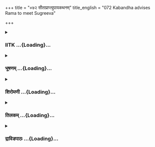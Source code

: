 +++
title = "०७२ सीताप्राप्त्युपायकथनम्"
title_english = "072 Kabandha advises Rama to meet Sugreeva"

+++
<div caption="श्रीराम-हरिसीताराममूर्ति-घनपाठिभ्यां वचनम्" class="audioEmbed" src="https://archive.org/download/Ramayana-recitation-Sriram-harisItArAmamUrti-Ghanapaati-v2/Kanda_3/Kanda_3_ARK-072-Sitaa_Prapthyupaya_Kathanam.mp3"></div>

<div class="js_include collapsed" newlevelforh1="3" title="IITK" unfilled url="/purANam/rAmAyaNam/audIchya-pAThaH/iitk/3_araNyakANDam/05-sItAnveShaNam/072_sItAprAptyupAyakathanam.md">
<details><summary><h3>IITK ...{Loading}...</h3></summary>

Cremation of Kabandha-- his reappearance in the sky-- tells Rama to make
friendship with Sugriva.



#### श्लोकः
##### मूलम्
एवमुक्तौतु तौ वीरौ कबन्धेन नरेश्वरौ।  
गिरिप्रदरमासाद्य पावकं विससर्जतुः॥3.72.1॥

##### शब्दार्थः
कबन्धेन by Kabandha, एवम् in that manner, उक्तौ having been advised, नरेश्वरौ two kings, तौ वीरौ the two heroes, गिरिप्रदरम्  mountain cave, आसाद्य reached, पावकम् fire, विससर्जतुः lighted.

##### आङ्ग्लानुवादः
Thus said by Kabandha, the two lords of men, the heroes reached a cave in the mountain and lighted the fire.



#### श्लोकः
##### मूलम्
लक्ष्मणस्तु महोल्काभिर्ज्वलिताभिस्समन्ततः।  
चितामादीपयामास सा प्रजज्वाल सर्वतः॥3.72.2॥

##### शब्दार्थः
लक्ष्मणस्तु Lakshmana himself, ज्वलिताभिः with burning, महोल्काभिः with big meteorlike logs, समन्ततः all round, चिताम् pyre, आदीपयामास set fire, सर्वतः on all sides, प्रजज्वाल lighted.

##### आङ्ग्लानुवादः
Lakshmana lit the pyre with big meteorlike logs on all sides and it burned.



#### श्लोकः
##### मूलम्
तच्छरीरं कबन्धस्य घृतपिण्डोपमं महत्।  
मेदसा पच्यमानस्य मन्दं दहति पावकः॥3.72.3॥

##### शब्दार्थः
मेदसा with flesh, पच्यमानस्य as the corpse was burning, कबन्धस्य Kabandha's, महत् great, घृतपिण्डोपमम् like a huge ball of ghee, तत् that, शरीरम्  body, पावकः the fire, मन्दम् slowly, दहति burnt.

##### आङ्ग्लानुवादः
As the flesh of Kabandha's body decomposed, if burnt slowly in the fire although it  
was like a huge mass of fat.



#### श्लोकः
##### मूलम्
स विधूय चितामाशु विधूमोऽग्निरिवोत्थितः।  
अरजे वाससी बिभ्रन्मालां दिव्यां महाबलः॥3.72.4॥

##### शब्दार्थः
महाबलः very strong , सः he, अरजे clean, वाससी pair of clothes, दिव्याम् divine, मालाम् garland, बिभ्रत् wearing, चिताम् from the pyre, विधूय  shaking, आशु immediately, विधूमः smokeless, अग्निरिव like fire, उत्थितः he rose up.

##### आङ्ग्लानुवादः
Mighty Kabandha shook himself off the funeral pyre and rose like smokeless fire, wearing a pair of clean clothes and a divine garland.



#### श्लोकः
##### मूलम्
ततश्चिताया वेगेन भास्वरो विमलाम्बरः।  
उत्पपाताशु संहृष्टस्सर्वप्रत्यङ्गभूषणः॥3.72.5॥

##### शब्दार्थः
ततः thereafter, भास्वरः shining brightly, विमलाम्बरः wearing clean clothes, संहृष्टः happily, सर्वप्रत्यङ्गभूषणः limbs adorned with ornaments, आशु instantaneously, वेगेन speedily, चितायाः from the pyre, उत्पपात came out.

##### आङ्ग्लानुवादः
Thereafter shining brightly in pure clothes and wearing ornaments all over the body, Kabandha hurtled out happily and instantaneously from the pyre.



#### श्लोकः
##### मूलम्
विमाने भास्वरे तिष्ठन्हंसयुक्ते यशस्करे।  
प्रभया च महातेजा दिशो दश विराजयन्॥3.72.6॥  
सोऽन्तरिक्षगतो रामं कबन्धो वाक्यमब्रवीत्।  
शृणु राघव तत्त्वेन यथा सीतामवाप्स्यसि॥3.72.7॥

##### शब्दार्थः
सः कबन्धः he, Kabandha, अन्तरिक्षगतः reached the sky, हंसयुक्ते harnessed by swans, यशस्करे famous, भास्वरे shining, विमाने in an aerial chariot, तिष्ठन् seated, महातेजाः a brilliant one, प्रभया with glow, दश दिशः all the ten directions, विराजयन् illumining, रामम् Rama,  
वाक्यम् words, अब्रवीत् said, राघव Raghava, सीताम् Sita, यथा as, अवाप्स्यसि you will be getting her, तत्त्वेन truly, शृणु listen.

##### आङ्ग्लानुवादः
The effulgent Kabandha rose into the sky on a famous aerial chariot harnessed to swans. Seated on it, he illuminated all ten directions and spoke from the sky,'O Raghava I will truly tell you how you will get Sita, listen to me'.



#### श्लोकः
##### मूलम्
राम षड्युक्तयो लोके याभिस्सर्वं विमृश्यते।  
परिमृष्टो दशान्तेन दशाभागेन सेव्यते॥3.72.8॥

##### शब्दार्थः
राम Rama, याभिः by those, सर्वम् all, विमृश्यते is tested, षट् युक्तयः six expedients, लोके in the world, दशान्तेन when one crosses that period, परिमृष्टः a man's test, दशाभागेन met with bad luck, सेव्यते he will be served.

##### आङ्ग्लानुवादः
O Rama there are six expedients (peace,war,marching,neutrality, alliance, making peace with one and waging war with another, for attaining your goal in the world. Only the unlucky can help the unfortunate.



#### श्लोकः
##### मूलम्
दशाभागगतो हीनस्त्वं हि राम सलक्ष्मणः।  
यत्कृते व्यसनं प्राप्तं त्वया दारप्रधर्षणम्॥।3.72.9॥

##### शब्दार्थः
राम Rama, सलक्ष्मणः along with Lakshmana, त्वम् you, दशाभागगतः going through a part of such bad period, हीनः low ebb, यत्कृते by that , त्वया by you, दारप्रधर्षणम् abduction of wife, व्यसनम् sorrow, प्राप्तम् obtained.

##### आङ्ग्लानुवादः
Along with Lakshmna you are passing through a bad period on account of which your wife has been kidnapped and you, lying low, are experiencing great grief, O Rama



#### श्लोकः
##### मूलम्
तदवश्यं त्वया कार्यस्ससुहृत्सुहृदां वर।  
अकृत्वा हि न ते सिद्धिमहं पश्यामि चिन्तयन्॥3.72.10॥

##### शब्दार्थः
सुहृदाम् of friends, वर best one, तत् so, सः that, त्वया by you, अवश्यम् certainly, सुहृत् friend,  
कार्यः should be done, अकृत्वा without doing so, ते to you, सिद्धिम् achievement, अहम् I, चिन्तयन् while I think over, न पश्यामि I do not see.

##### आङ्ग्लानुवादः
O Rama, the best of friends  you should certainly make friendship with him. As I think over the matter, I do not see any success if you do not adopt this method.



#### श्लोकः
##### मूलम्
श्रूयतां राम वक्ष्यामि सुग्रीवो नाम वानरः।  
भ्रात्रा निरस्तः क्रुद्धेन वालिना शक्रसूनुना॥3.72.11॥

##### शब्दार्थः
राम Rama, वक्ष्यामि l tell you, श्रूयताम् listen , शक्रसूनुना by Indra's son, भ्रात्रा by his brother, क्रुद्धेन in a fit of anger, वालिना by Vali, निरस्तः banished from the kingdom, सुग्रीवो नाम named Sugriva, वानरः monkey.

##### आङ्ग्लानुवादः
O Rama, listen. I shall tell you. A monkey named Sugriva has been banished from the kingdom in a fit of anger by his brother Vali, the son of Indra.



#### श्लोकः
##### मूलम्
ऋश्यमूके गिरिवरे पम्पापर्यन्तशोभिते।  
निवसत्यात्मवान्वीरश्चतुर्भिस्सह वानरैः॥3.72.12॥

##### शब्दार्थः
आत्मवान् he is a man of great selfrespect, वीरः a hero, पम्पापर्यन्तशोभिते extending up to lake Pampa, ऋश्यमूके on Rishyamuka, गिरिवरे the best of the mountain, चतुर्भिः with four, वानरैः सह along with monkeys, निवसति residing.

##### आङ्ग्लानुवादः
A hero of great selfrespect, he lives with four monkeys on a beautiful mountain Rishyamuka extending up to lake Pampa.



#### श्लोकः
##### मूलम्
वानरेन्द्रो महावीर्यस्तेजोवानमितप्रभः।  
सत्यसन्धो विनीतश्च धृतिमान्मतिमान्महान्॥3.72.13॥

##### शब्दार्थः
वानरेन्द्रः king of monkeys, महावीर्यः endowed with great strength, तेजोवान् full of valour, अमितप्रभः of limitless lustre, सत्यसन्धः truthful, विनीतः humble, धृतिमान् patient, मतिमान् intelligent, महान् great.

##### आङ्ग्लानुवादः
This king of monkeys is energetic with great strength and limitless lustre. He is humble and truthful, valiant, patient and intelligent. He is great.



#### श्लोकः
##### मूलम्
दक्षः प्रगल्भो द्युतिमान्महाबलपराक्रमः।  
भ्रात्रा विवासितो राम राज्यहेतोर्महाबलः॥3.72.14॥

##### शब्दार्थः
राम Rama, दक्षः efficient, प्रगल्भः eloquent, द्युतिमान् brilliant, महाबलपराक्रमः mighty and brave, महाबलः very strong, राज्यहेतोः for the sake of kingdom, भ्रात्रा by brother, विवासितः is banished.

##### आङ्ग्लानुवादः
He is efficient, eloquent, brilliant. He is mighty and strong. (But) he is banished by his brother from the kingdom, O Rama



#### श्लोकः
##### मूलम्
स ते सहायो मित्रं च सीतायाः परिमार्गणे।  
भविष्यति हिते राम मा च शोके मनः कृथाः॥3.72.15॥

##### शब्दार्थः
राम O Rama, सः he, ते your, मित्रम् friend, सीतायाः Sita's, परिमार्गणे in searching, सहायः  helpful, हिते in the welfare, भविष्यति he will be, शोके in sorrow, मनः your mind, मा कृथाः not indulge.

##### आङ्ग्लानुवादः
O Rama he will help you as a benevolent friend in searching out Sita. Do not indulge in sorrow.



#### श्लोकः
##### मूलम्
भवितव्यं हि यच्चापि न तच्छक्यमिहान्यथा।  
कर्तुमिक्ष्वाकुशार्दूल कालो हि दुरतिक्रमः॥3.72.16॥

##### शब्दार्थः
इक्ष्वाकुशार्दूल best of the Ikshvaku dynasty, यच्चापि whatever, भवितव्यम् has to happen, तत् that, अन्यथा otherwise, कर्तुम् to do, न शक्यम् is not possible, कालः time, दुरतिक्रमः हि cannot be transgressed.

##### आङ्ग्लानुवादः
O best of the Ikshvaku race whatever is due to happen cannot be otherwise.  It is not  
possible to transgress time (fate).



#### श्लोकः
##### मूलम्
गच्छ श्रीघ्रमितो राम सुग्रीवं तं महाबलम्।  
वयस्यं तं कुरु क्षिप्रमितो गत्वाऽद्य राघव॥3.72.17॥  
अद्रोहाय समागम्य दीप्यमाने विभावसौ।

##### शब्दार्थः
राम Rama, इतः thus, श्रीघ्रम् swiftly, महाबलम् mighty, तं सुग्रीवम् to that Sugriva, गच्छ reach, राघव Rama, अद्य today, इतः from here, क्षिप्रम् quickly, गत्वा having gone, अद्रोहाय make alliance without any malice, विभावसौ  the fire, दीप्यमाने  is burning, तम् with him, वयस्यम् friend, कुरु you do.

##### आङ्ग्लानुवादः
O Rama, immediately proceed today from here to mighty Sugriva. Having reached him, make him your friend without malice in the presence of burning fire.



#### श्लोकः
##### मूलम्
स च ते नावमन्तव्यस्सुग्रीवो वानराधिपः॥3.72.18॥  
कृतज्ञः कामरूपी च सहायार्थी च वीर्यवान्।

##### शब्दार्थः
वानराधिपः (अपि सन्) king of the monkeys, सः सुग्रीवः that Sugriva, ते by you, नावमन्तव्यः not to be insulted, कृतज्ञः a grateful one, कामरूपी च he can take any form at will, सहायार्थी च he seeks your help, वीर्यवान् strong.

##### आङ्ग्लानुवादः
Thinking that Sugriva is only a vanara king, he should not be disrespected. He has a sense of gratitude. He can take any form at will. He is in need of your help although he is very strong.



#### श्लोकः
##### मूलम्
शक्तौह्यद्य युवां कर्तुं कार्यं तस्य चिकीर्षितम्॥3.72.19॥  
कृतार्थो वाऽकृतार्थो वा कृत्यं तव करिष्यति।

##### शब्दार्थः
युवाम् you both, अद्य now, तस्य his, चिकीर्षितम् desired, कार्यम् his work, कर्तुम् to do, शक्तौ हि you both have the ability, कृतार्थो वा whether his work is done, अकृतार्थो वा or not done, तव your, कृत्यम् work, करिष्यति he will do.

##### आङ्ग्लानुवादः
You are both young and able to do the work he wants. Whether his work is done or not, he will fulfil your task.



#### श्लोकः
##### मूलम्
स ऋक्षरजसः पुत्रः पम्पामटति शङ्कितः॥.3.72.20॥  
भास्करस्यौरसः पुत्रो वालिना कृतकिल्बिषः।

##### शब्दार्थः
ऋक्षरजसः Riksharaja's, पुत्रः son, भास्करस्य Sungod's, औरसःपुत्रः lawful son, सः he, वालिना Valin, कृतकिल्बिषः developing enmity, शङ्कितः apprehending danger, पम्पाम् on the banks of Pampa, अटति roaming.

##### आङ्ग्लानुवादः
Born of Riksharaja, he is the offspring of the Sungod. He has developed enmity with Vali, and is roaming about the banks of Pampa, suspecting danger from Vali.



#### श्लोकः
##### मूलम्
सन्निधायायुधं क्षिप्रमृष्यमूकालयं कपिम्॥3.72.21॥  
कुरु राघव सत्येन वयस्यं वनचारिणम्।

##### शब्दार्थः
राघव Rama, आयुधम् weapon, सन्निधाय after keeping ready, वनचारिणम् a wanderer in the forest, ऋष्यमूकालयम् dwelling on Rishyamuka, कपिम् monkey, सत्येन truthfully, क्षिप्रम् at once, वयस्यम् friend, कुरु make.

##### आङ्ग्लानुवादः
O Rama, with your weapons kept ready, go to Sugriva, king of the monkeys, a resident of Rishyamuka. He is wandering in the forest. Establish friendship with him.



#### श्लोकः
##### मूलम्
स हि स्थानानि सर्वाणि कार्त्स्न्येन कपिकुञ्जरः॥3.72.22॥  
नरमांसाशिनां लोके नैपुण्यादधिगच्छति।

##### शब्दार्थः
कपिकुञ्जरः foremost of monkeys, सः he, लोके in the world, नरमांसाशिनाम् of cannibals, सर्वाणि all, स्थानानि dwellings, कार्त्स्न्येन entirely, नैपुण्यात् with tact, अधिगच्छति हि will find and reach.

##### आङ्ग्लानुवादः
He is the foremost of the monkeys. He knows well by his wisdom all the  
dwellingplaces of the carnivorous demons in the world.



#### श्लोकः
##### मूलम्
न तस्याविदितं लोकेकिञ्चिदस्ति हि राघव॥3.72.23॥  
यावत्सूर्यः प्रतपति सहस्रांशुररिन्दम।

##### शब्दार्थः
अरिन्दम O subduer of enemies, राघव Rama, सहस्रांशुः the god of a thousand rays, सूर्यः Sun, यावत् so far, प्रतपति radiates, लोके in the world, तस्य his, अविदितम् unknown, किञ्चित् hardly anything, नास्ति हि is not.

##### आङ्ग्लानुवादः
There is nothing unknown to Sugriva in this world as far as the Sun shines, O subduer of enemies



#### श्लोकः
##### मूलम्
स नदीर्विपुलान्शैलान् गिरिदुर्गाणि कन्दरान्॥3.72.24॥  
अन्वीक्ष्य वानरैस्सार्धं पत्नीं तेऽधिगमिष्यति।

##### शब्दार्थः
सः he, वानरैः सार्धम् along with monkeys, नदीः rivers, विपुलान् big, शैलान् mountains, गिरिदुर्गाणि mountain caves, कन्दरान् caverns, अन्वीक्ष्य searching, ते your, पत्नीम् consort, अधिगमिष्यति will find out.

##### आङ्ग्लानुवादः
Along with his monkeys, he will search all rivers, mountains and caves and will find out your consort.



#### श्लोकः
##### मूलम्
वानरांश्च महाकायान्प्रेषयिष्यति राघव॥3.72.25॥  
दिशो विचेतुं तां सीतां त्वद्वियोगेन शोचतीम्।  
स ज्ञास्यति वरारोहां निर्मलां रावणालये॥3.72.26॥

##### शब्दार्थः
राघव Rama, त्वद्वियोगेन by separation from you, शोचतीम् brooding, तां सीताम् that Sita, विचेतुम् to search, महाकायान् gigantic, वानरांश्च monkeys, दिशः in all directions, प्रेषयिष्यति he will send, सः he, रावणालये in Ravana's home, निर्मलाम् chaste, वरारोहाम् beautiful, ज्ञास्यति will find out.

##### आङ्ग्लानुवादः
Sugriva will find out the lady of purity and chastity brooding over you in separation in the abode of Ravana. He can send gigantic monkeys in different directions in order to search for her.



#### श्लोकः
##### मूलम्
स मेरुशृङ्गाग्रगतामनिन्दितां प्रविश्य पातालतलेऽपि वा श्रिताम्।  
प्लवङ्गमानां प्रवरस्तव प्रियां निहत्य रक्षांसि पुनः प्रदास्यति॥3.72.27॥

##### शब्दार्थः
प्लवङ्गमानाम् of monkeys, प्रवरः the best one, सः he, अनिन्दिताम् a blameless, तव प्रियाम् your dear consort, मेरुशृङ्गाग्रगता even if on top of mount Meru, पातालतले or in the nether world, श्रितां वापि or gone there also, प्रविश्य after reaching, रक्षांसि demons, निहत्य  killing, पुनः again, प्रदास्यति he will restore to you.

##### आङ्ग्लानुवादः
Sugriva, king of the monkeys, will reach the demons  and restore you that blameless, beloved consort of yours, even if she is there on top of mount Meru or in the deep underworld.  
इत्यार्ष श्रीमद्रामायणे वाल्मीकीय आदिकाव्ये अरण्यकाण्डे द्विसप्ततितमस्सर्गः॥  
Thus ends the seventysecond sarga of Aranyakanda of the holy Ramayana the first epic composed by sage Valmiki.

</details>
</div>
<div class="js_include collapsed" newlevelforh1="3" title="भूषणम्" unfilled url="/purANam/rAmAyaNam/audIchya-pAThaH/TIkA/bhUShaNa_iitk/3_araNyakANDam/05-sItAnveShaNam/072_sItAprAptyupAyakathanam.md">
<details><summary><h3>भूषणम् ...{Loading}...</h3></summary>



एवमुक्तौ तु तौ वीरौ कबन्धेन नरेश्वरौ ।  

गिरिप्रदरमासाद्य पावकं विससर्जतुः  ॥  ३।७२।१  ॥   

अथ संस्कृतः कबन्धः स्वरूपं प्रत्यापन्नो मित्रमुपदिशति द्विसप्ततितमे
एवमुक्तावित्यादि । प्रदरं श्वभ्रम् । आसाद्य प्रापय्य कबन्धमिति शेषः  ॥ 
३।७२।१  ॥   

  

लक्ष्मणस्तु महोल्काभिर्ज्वलिताभिः समन्ततः ।  

चितामादीपयामास सा प्रजज्वाल सर्वतः  ॥  ३।७२।२  ॥   

महोल्काभिः निर्गतज्वालकाष्ठैः  ॥  ३।७२।२  ॥   

  

तच्छरीरं कबन्धस्य घृतपिण्डोपमं महत् ।  

मेदसा पच्यमानस्य मन्दं दहति पावकः  ॥  ३।७२।३  ॥   

मेदसा मांसेन पच्यमानास्य अभिवृद्धस्य कबन्धस्य शरीरम्  ॥  ३।७२।३  ॥   

  

स विधूय चितामाशु विधूमो ऽग्निरिवोत्थितः ।  

अरजे वाससी बिभ्रन्मालां दिव्यां महाबलः  ॥  ३।७२।४  ॥   

अरजे निर्मले । अदन्तत्वमार्षम्  ॥  ३।७२।४  ॥   

  

ततश्चिताया वेगेन भास्वरो विमलाम्बरः ।  

उत्पपाताशु संहृष्टः सर्वप्रत्यङ्गभूषणः  ॥  ३।७२।५  ॥   

तत इति । चिताया उत्पपात सर्वेषु प्रत्यङ्गेष्वङ्गुल्यादिष्वपि भूषणानि
यस्य स तथा  ॥  ३।७२।५  ॥   

  

विमाने भास्वरे तिष्ठन् हंसयुक्ते यशस्करे ।  

प्रभया च महातेजा दिशो दश विराजयन्  ॥  ३।७२।६  ॥   

हंसयुक्त इत्यनेन रामदग्धतया ब्रह्मलोकप्राप्तिः सूच्यते । विराजयन्
अभूदिति शेषः  ॥  ३।७२।६  ॥   

  

सो ऽन्तरिक्षगतो रामं कबन्धो वाक्यमब्रवीत् ।  

शृणु राघव तत्त्वेन यथा सीतामवाप्स्यसि  ॥  ३।७२।७  ॥   

तत्त्वेन परमार्थतः । शृण्विति वाक्यमब्रवीदिति सम्बन्धः  ॥  ३।७२।७  ॥   

  

राम षड्युक्तयो लोके याभिः सत्त्वं विमृश्यते  ॥  ३।७२।८  ॥   

हे राम लोके षड्युक्तयः सन्ति । युक्तयः उपायाः । ते च
सन्धिविग्रहयानासनद्वैधीभावसमाश्रयाः । याभिर्युक्तिभिः सत्त्वं राज्ञां
कृत्यं विमृश्यते ताः सन्तीति  ॥  ३।७२।८  ॥   

  

परिमृष्टो दशान्तेन दशाभागेन सेव्यते ।  

दशाभागगतो हीनस्त्वं हि राम सलक्ष्मणः ।  

यत्कृते व्यसनं प्राप्तं त्वया दारप्रधर्षणम्  ॥  ३।७२।९  ॥   

ततः किमित्यपेक्षायां सन्धिविषयं दर्शयति परिमृष्ट इति । दशा नाम
दौस्थ्यरूपावस्था तस्याः अन्तः परिपाकः तेन परिमृष्टः संस्पृष्टः पुरुषः
दशाभागेन दशायाः भागः परिपाकलक्षणः अंशो यस्य तेन सेव्यते सन्धीयते । अस्तु
प्रकृते किमायातं तत्राह दशाभागगत इति । हे राम सलक्ष्मणस्त्वं दशाभागगतः
दुर्दशापन्नः अत एव हीनश्च । कुतः? यत्कृते येन कारणेन दारप्रधर्षणं नाम
व्यसनं प्राप्तं तेन त्वं दशाभागगगतः  ॥  ३।७२।९  ॥   

  

तदवश्यं त्वया कार्यः स सुहृत्सुहृदां वर ।  

अकृत्वा हि न ते सिद्धिमहं पश्यामि चिन्तयन्  ॥  ३।७२।१०  ॥   

ततो ऽपि किमित्यत्राह तदिति । दशाभागेन त्वया सः दशाभागगतः कश्चित्
सुहृत्कार्यः । अवश्यमित्यत्र हेतुमाह अकृत्वेति । सुहृदम् अकृत्वा
असम्पाद्य सिद्धिं सीतालाभं चिन्तयन्नपि न पश्यामि  ॥  ३।७२।१०  ॥   

  

श्रूयतां राम वक्ष्यामि सुग्रीवो नाम वानरः ।  

भ्रात्रा निरस्तः क्रुद्धेन वालिना शक्रसूनुना  ॥  ३।७२।११  ॥   

ऋश्यमूके गिरिवरे पम्पापर्यन्तशोभिते ।  

निवसत्यात्मवान् वीरश्चतुर्भिस्सह वानरैः  ॥  ३।७२।१२  ॥   

स पुनः क इत्यपेक्षायामाह श्रूयतामित्यादि, श्लोकद्वयमेकान्वयम्  ॥ 
३।७२।११,१२  ॥   

  

वानरेन्द्रो महावीर्यस्तेजोवानमितप्रभः ।  

सत्यसन्धो विनीतश्च धृतिमान्मतिमान्महान्  ॥  ३।७२।१३  ॥   

दक्षः प्रगल्भो द्युतिमान्महाबलपराक्रमः ।  

भ्रात्रा विवासितो राम राज्यहेतोर्महाबलः  ॥  ३।७२।१४  ॥   

स ते सहायो मित्रं च सीतायाः परिमार्गणे ।  

भविष्यति हि ते राम मा च शोके मनः कृथाः  ॥  ३।७२।१५  ॥   

स च त्वत्सदृशगुणकत्वाद्दशाभागगतत्वाच्च ते मित्रतामर्हतीत्याह त्रिभिः
वानरेन्द्र इति । तेजोवान् तेजस्वी । द्युतिमान् कान्तिमान्  ॥  ३।७२।१३१५
 ॥   

  

भवितव्यं हि यच्चापि न तच्छक्यमिहान्यथा ।  

कर्तुमिक्ष्वाकुशार्दूल कालो हि दुरतिक्रमः  ॥  ३।७२।१६  ॥   

शोकापनोदनाय लोकन्यायमाह भवितव्यमिति श्लोकेन  ॥  ३।७२।१६  ॥   

  

गच्छ शीघ्रमितो राम सुग्रीवं तं महाबलम् ।  

वयस्यं तं कुरु क्षिप्रमितो गत्वाद्य राघव ।  

अद्रोहाय समागम्य दीप्यमाने विभावसौ  ॥  ३।७२।१७  ॥   

गच्छेत्यादिसार्धश्लोक एकान्वयः । इतो गत्वेत्यनुवादः । समागम्य सुग्रीवेण
संयुज्य । अद्रोहाय परस्परद्रोहाभावाय । विभावसौ अग्नौ दीप्यमाने सति
अग्निसाक्षिकमित्यर्थः । तं सुग्रीवं वयस्यं कुरु  ॥  ३।७२।१७  ॥   

  

स च ते नावमन्तव्यः सुग्रीवो वानराधिपः ।  

कृतज्ञः कामरूपी च सहायर्थी च वीर्यवान्  ॥  ३।७२।१८  ॥   

स च सुग्रीवः ते त्वया नावमन्तव्यः अयं तिर्यक् किमनेनेति तस्मिन्नावमतिः
कार्या । तत्र हेतुमाह कृतज्ञ इति  ॥  ३।७२।१८  ॥   

  

शक्तौ ह्यद्य युवां कर्तुं कार्यं तस्य चिकीर्षितम् ।  

कृतार्थो वा ऽकृतार्थो वा कृत्यं तव करिष्यति  ॥  ३।७२।१९  ॥   

तस्य सुग्रीवस्य । चिकीर्षितं युवां कर्तुं शक्तौ अतः स कृतार्थः
कृतस्वप्रयोजनः । अकृतार्थः करिष्यमाणस्वप्रयोजनो वा तव कृत्यं करिष्यति  ॥ 
३।७२।१९  ॥   

  

स ऋक्षरजसः पुत्रः पम्पामटति शङ्कितः ।  

भास्करस्यौरसः पुत्रो वालिना कृतकिल्बिषः  ॥  ३।७२।२०  ॥   

स कस्य पुत्रः कुत्र तिष्ठतीत्यत्राह स इति । सन्धिरार्षः ।
ऋक्षरजास्तन्मातेत्याहुः । पम्पामटति तत्तीरे पर्यटति । शङ्कितः
वालिनिमित्तमिति शेषः । कृतकिल्बिषः कृतवैरः  ॥  ३।७२।२०  ॥   

  

सन्निधायायुधं क्षिप्रमृश्यमूकालयं कपिम् ।  

कुरु राघव सत्येन वयस्यं वनचारिणम्  ॥  ३।७२।२१  ॥   

सख्यं च न केवलमग्निसाक्षिकं किन्त्वायुधमपि सन्निधाप्य कर्तव्यमित्याह
सन्निधायेति । सत्येन शपथेन  ॥  ३।७२।२१  ॥   

  

स हि स्थानानि सर्वाणि कार्त्स्न्येन कपिकुञ्जरः ।  

नरमांसाशिनां लोके नैपुण्यादधिगच्छति  ॥  ३।७२।२२  ॥   

नरमांसाशिनां राक्षसानाम् । अधिगच्छति ज्ञास्यति  ॥  ३।७२।२२  ॥   

  

न तस्याविदितं लोके किञ्चिदस्ति हि राघव ।  

यावत्सूर्यः प्रतपति सहस्रांशुररिन्दम  ॥  ३।७२।२३  ॥   

नेति । यावत्सूर्यः प्रतपति तावति लोक इत्यन्वयः  ॥  ३।७२।२३  ॥   

  

स नदीर्विपुलाञ्छैलान् गिरिदुर्गाणि कन्दरान् ।  

अन्वीक्ष्य वानरैः सार्धं पत्नीं ते ऽधिगमिष्यति  ॥  ३।७२।२४  ॥   

स इति । अधिगमिष्यति ज्ञास्यति  ॥  ३।७२।२४  ॥   

  

वानरांश्च महाकायान् प्रेषयिष्यति राघव ।  

दिशो विचेतुं तां सीतां त्वद्वियोगेन शोचतीम्  ॥  ३।७२।२५  ॥   

स ज्ञास्यति वरारोहां निर्मलां रावणालये  ॥  ३।७२।२६  ॥   

वानरांश्चेति सार्धश्लोकः । शोचतीं शोचन्तीम्  ॥  ३।७२।२५,२६  ॥   

  

स मेरुशृङ्गाग्रगतामनिन्दितां प्रविश्य पातालतले ऽपि वाश्रिताम् ।  

प्लवङ्गमानां प्रवरस्तव प्रियां निहत्य रक्षांसि पुनः प्रदास्यति  ॥ 
३।७२।२७  ॥   

इत्यार्षे श्रीरामायणे वाल्मीकीये आदिकाव्ये श्रीमदारण्यकाण्डे
द्विसप्ततितमः सर्गः  ॥  ७२  ॥   

स इति । प्रविश्य रक्षांसि निहत्येत्यन्वयः । अनिन्दितामिति सीतायाः
शुद्धत्वप्रतिज्ञा  ॥  ३।७२।२७  ॥   

इति श्रीगोविन्दराजविरचिते श्रीरामायणभूषणे रत्नमेखलाख्याने
आरण्यकाण्डव्याख्याने द्विसप्ततितमः सर्गः  ॥  ७२  ॥   



</details>
</div>
<div class="js_include collapsed" newlevelforh1="3" title="शिरोमणी" unfilled url="/purANam/rAmAyaNam/audIchya-pAThaH/TIkA/shiromaNI_iitk/3_araNyakANDam/05-sItAnveShaNam/072_sItAprAptyupAyakathanam.md">
<details><summary><h3>शिरोमणी ...{Loading}...</h3></summary>



कबन्धशरीरदाहमाह--एवमित्यादिभिः । कबन्धेन एवमुक्तौ तौ रामलक्ष्मणौ
गिरिप्रदरं गिरिगर्तमासाद्य प्राप्य तत्र चितां निर्मायेति कबन्धशरीरं
संस्थाप्येति च शेषः, पावकं विससर्जतुः विससृजतुः  ॥  ३।७२।१  ॥   

  

लक्ष्मण इति । लक्ष्मणस्तु ज्वलिताभिः महोल्काभिः समन्ततः चितामादीपयामास
अत एव सा चिता सर्वतः प्रजज्वाल  ॥  ३।७२।२  ॥   

  

तदिति । पच्यमानस्य दह्यमानस्य मेदसा मांसेन पूर्णमिति शेषः, अत एव
घृतपिण्डोपमं तच्छरीरं पावको मन्दं दहति  ॥  ३।७२।३  ॥   

  

स इति । स कबन्धः चितामाशु विधूय प्रकम्प्य अजरे जीर्णजारहिते नवीने
इत्यर्थः, वाससी दिव्यां मालां पच बिभ्रत्सन् विधूमः धूमरहितः अग्निरिव
उत्थितः  ॥  ३।७२।४  ॥   

  

तत इति । विरजाम्बरः नवीनाम्बरवान् भास्वरः अतिप्रकाशवान्
सर्वप्रत्यङ्गभूषणः सर्वेषु प्रत्यङ्गेषु करादिषु भूषणानि यस्य सः अत एव
संहृष्टो महातेजाः कबन्धः भास्वरे विमाने तिष्ठन् प्रभया दश दिशो
विराजयंश्च सन् ततः तस्याश्चिताया वेगेन उत्पपात । श्लोकद्वयमेकान्वयि  ॥ 
३।७२।५६  ॥   

  

स इति । अन्तरिक्षगतः स कबन्धः हे राघव यथा सीतामवाप्स्यसि तथा तत्त्वेन
शृणु इति राममब्रवीत्  ॥  ३।७२।७  ॥   

  

तद्वचनाकारमाह--रामेत्यादिभिः । हे राम याभिर्युक्तिभिः सर्वं कृत्यं लोके
विमृश्यते विज्ञायते ताः युक्तयः संधिविग्रहयानासनद्वैधीभावसमाश्रयाख्याः
षट् सन्तीति शेषः, एतेन  

राजभिस्ताः अवश्यं कर्तव्या इति सूचितम् । अर्धं पृथक् । त्वयि
दुःखप्राप्तिर्न संभवतीति बोधयन्नाह--परिमृष्ट इति । दशा सर्वदंशकेन अन्तेन
कालेन परिमृष्टः वशं प्राप्तः पुरुषः दशाभागेन दशांशेन दुर्दशयेत्यर्थः,
सेव्यते प्राप्यते दशान्तेन कालेन हीनस्तद्वशत्वानाक्रान्तो ऽपि स
लक्ष्मणस्त्वं दशाभागगतः भार्यापहरणेन कुदशां प्राप्तः इव । हिरिवार्थे
आश्चर्यमेतदिति तात्पर्यम् । अर्धद्वयमेकान्वयि  ॥  ३।७२।८  ॥   

  

यदिति । यत् यस्मात् दारप्रधर्षणं दारापहरणमत एव व्यसनं दुःखं त्वया
प्राप्तं तत् तस्य कृते छेदाय सः केनचिद्धेतुना दुर्दशां प्राप्तः
सुहृन्मित्रं त्वया कार्यः करणीयः हि यतः अकृत्वा सुहृदमिति शेषः, ते
सिद्धिं चिन्तयन्नहं न पश्यामि  ॥  ३।७२।९१०  ॥   

  

ननु तादृशः को ऽस्तीत्यत आह--श्रूयतामिति । हे राम अहं वक्ष्यामि तादृशमिति
शेषः, अतस्त्वया श्रूयताम् । तद्वचनाकारमाह--शक्रसूनुना क्रुद्धेन भ्रात्रा
वालिना सुग्रीवो नाम वानरो निरस्तः अत एव पम्पापर्यन्तशोभिते पम्पाप्रदेशेन
विराजिते गिरिवरं ऋष्यमूके चतुर्भिर्वानरैः सह निवसति  ॥  ३।७२।१११२  ॥   

  

निरसनप्रकारमाह--वानरेन्द्र इति । महावीर्यत्वादिविशिष्टः वानरेन्द्रः
सुग्रीवः राज्यहेतोः भ्रात्रा विवासितः ततस्तेजस्वी प्रतापवान् अमितप्रभः
अनियतबुद्धिविशेषविशिष्टः । श्लोकद्वयमेकान्वयि  ॥  ३।७२।१३१४  ॥   

  

स इति । हे राम सुग्रीवस्ते मित्रम् अत एव सीतायाः परिमार्गणे अन्वेषणे
सहायश्च भविष्यति अतः शोके मनो मा कृथाः  ॥  ३।७२।१५  ॥   

  

इदानीं राक्षसविध्वंससमयः संप्राप्त इति बोधयन्नाह--भवितव्यमिति । हे
इक्ष्वाकुशार्दूल यद्भवितव्यं तदन्यथा कर्तुं न शक्यं जनैरिति शेषः । तत्र
हेतुः-- हि यतः कालः दुरतिक्रमः अतिक्रमितुमशक्यः  ॥  ३।७२।१६  ॥   

  

गच्छेति । हे राघव महाबलं तं सुग्रीवमितः शीघ्रं गच्छ तं सुग्रीवं गत्वा
अद्रोहाय द्रोहानुत्पत्तये दीप्यमाने विभावसौ वह्निसमीपे समागम्य प्राप्य
वयस्यं सखायं कुरु अत एव वानराधिपः कृतज्ञत्वादिविशिष्टः स कृतसख्यः
सुग्रीवस्ते त्वया नावमन्तव्यः । सार्धश्लोकद्वयमेकान्वयि  ॥  ३।७२।१७१८
 ॥   

  

सख्यकरणयोग्यतां बोधयन्नाह--शक्ताविति । तस्य सुग्रीवस्य
चिकीर्षितमिच्छाविषयीभूतं कार्यं कर्तुं युवां शक्तौ समर्थौ कृतार्थः
कृतप्रयोजनो वा अकृतार्थो वा तव कृत्यं कार्यं करिष्यति, एतेन सुग्रीवस्य
सत्यप्रतिज्ञत्वं सूचितम् । अर्धद्वयमेकान्वयि  ॥  ३।७२।१९  ॥   

  

सुग्रीवस्थानं निर्दिशन्नाह--स इति । वालिना स्वभ्रात्रा सह कृतकिल्बिषः
वाल्यपराधकारीत्यर्थः, अत एव शङ्कितः भ्रातुः प्राप्तशङ्कः भास्करस्य
सूर्यस्यौरसः उरसो जातः पुत्रः ऋक्षरजसस्तदभिधस्य पुत्रः क्षेत्रज
इत्यर्थः, स सुग्रीवः पम्पामटति  ॥  ३।७२।२०  ॥   

  

समिति । ऋष्यमूकालयम् ऋष्यमूके आलयं यस्य तं कपिं सुग्रीवम् अग्निसन्निधौ
आयुधं संनिधाय सत्येन शपथेनेत्यर्थः, वयस्यं सखायं कुरु  ॥  ३।७२।२१  ॥   

  

स इति । कपिकुञ्जरः कपिश्रेष्ठः स सुग्रीवः नरमांसाशिनां राक्षसानां
सर्वाणि स्थानानि  

नैपुण्यात्स्वनिपुणतया कार्त्स्न्येनाधिगच्छति प्राप्नोति जानाति वा अत
एतस्य सुग्रीवस्याविदितमज्ञातं लोके किंचिन्नास्ति । सार्धः श्लोक एकान्वयी
 ॥  ३।७२।२२२३  ॥   

  

यावदिति । सहस्रांशुः सहस्रकिरणविशिष्टः सूर्यः यावद्देशं प्रतपति
तावद्देशं नदीप्रभृतीन् वानरैः सार्धमन्विष्यते पत्नीमधिगमिष्यति ज्ञात्वा
बोधयिष्यति । सार्धश्लोक एकान्वयी  ॥  ३।७२।२४  ॥   

  

तदेव भङ्ग्यन्तरेणाह--वानरानिति । दिशः पूर्वादिदिग्भागान्
विचेतुमन्वेषितुं महाकायान्वानरान्प्रेषयिष्यति अत एव त्वद्वियोगेन शोचतीं
रावणालये विद्यमानां मैथिलीम् अन्वेष्यति त्वां प्रापयिष्यति सीता
रावणेनापि हृतेति ज्ञाने ऽपि सर्वदिगन्वेषणोक्त्या सर्वास्वपि दिक्षु
रावणालयमस्तीति सूचितम्  ॥  ३।७२।२५२६  ॥   

  

स इति । प्लवङ्गमानां शाखामृगाणामृषभो ऽधिपतिः स सुग्रीवः
मेरुशृङ्गाग्रगतां वा पातालतले आश्रितां वा प्रविश्य रक्षांसि निहत्य
अनिन्दितां नित्यं निन्दारहितां तव प्रियां पुनः प्रदास्यति  ॥  ३।७२।२७
 ॥   

  

इति श्रीमद्वाल्मीकीयरामायणव्याख्याने रामायणशिरोमणावारण्यकाण्डे
द्विसप्ततितमः सर्गः  ॥  ३।७२  ॥   

  



</details>
</div>
<div class="js_include collapsed" newlevelforh1="3" title="तिलकम्" unfilled url="/purANam/rAmAyaNam/audIchya-pAThaH/TIkA/tilaka_iitk/3_araNyakANDam/05-sItAnveShaNam/072_sItAprAptyupAyakathanam.md">
<details><summary><h3>तिलकम् ...{Loading}...</h3></summary>



प्रदरं गर्तमासाद्य कबन्धं प्रापय्य सर्वतः काष्ठानि दत्त्वा तत्राग्निं
ददतुः  ॥  ३।७२।१,२  ॥   

  

मेदसा पूर्णस्येति शेषः । मेदःपूर्णत्वान्मन्ददाहः दहतादहत्  ॥  ३।७२।३  ॥   

  

अरजे निर्मले  ॥  ३।७२।४  ॥   

  

चिताया उत्पपात । भास्वरः कान्तिमान् । सर्वेषु प्रत्यङ्गेषु करचरणादिषु
भूषणानि यस्य  ॥  ३।७२।५  ॥   

  

हंसयुक्ते रामकृतसंस्कारप्रभावेण पूर्वतपःप्रभावेम चैवंभूतं विमानं
प्राप्तः  ॥  ३।७२।६  ॥   

  

तत्त्वेन परमार्थत उच्यमानमिति शेषः  ॥  ३।७२।७  ॥   

  

अथ प्रतिज्ञातुमुपायमाहराम षडिति । षड्युक्तयः
संधिविग्रहयानासनद्वैधीभावसमाश्रयाख्या लोके सन्ति । याभिर्युक्तिभिः सर्वं
वस्तुजातं राज्ञा विमृश्यते विमृश्य प्राप्यते । तत्र दशान्तेन
दुर्दशापरिपाककालेन यः परिमृष्टः स दशाभागेन दशाभागं दुर्दशापरिपाकावस्थां
प्राप्तेन सेव्यत इति नीतिः । तस्मात्त्वयान्त्य उपायः समाश्रयः कार्य
इत्यर्थः । ऽपरिभ्रष्टःऽ इति पाठे दशान्तेन
दुर्दशापरिपाककच्छेनार्थाद्भंशित इत्यर्थः  ॥  ३।७२।८  ॥   

  

नन्वहं दशाभागं प्राप्त इति कथं त्वया निर्णीतं तत्राहदशाभागगत इति ।
यतस्त्वं सलक्ष्मण एव हीनः राज्यादिनेत्यर्थः । यत्कृते यदृशाभागनिमित्तं
त्वया दारप्रधर्षणं प्राप्तं तेन त्वं ज्ञायते दुर्दशाभोगकालं प्राप्त इति
 ॥  ३।७२।९  ॥   

  

यदेवमतस्त्वया स सुहृदृशाभागप्राप्तः सुहृत्कार्यः । तत्करणावश्यकत्वे
हेतुमाहअकृत्वेति  ॥  ३।७२।१०  ॥   

  

तादृशः सुहृत्क इत्यत आहश्रूयतामिति  ॥  ३।७२।११  ॥   

  

पम्पापर्यन्तेन पम्पाप्रदेशेन शोभिते । चतुर्भिः मन्त्रिभिरिति शेषः  ॥ 
३।७२।१२  ॥   

  

तेजोवान्प्रतापी । अमितप्रभो ऽपरिच्छिन्नकान्तिः  ॥  ३।७२।१३  ॥   

  

द्युतिमान् । तद्गुणानां वास्तवत्वबोधनायोक्तस्यापि कस्यचित्पुनः कथनम्  ॥ 
३।७२।१४  ॥   

  

रे राम ते भविष्यति । हिर्निश्चये  ॥  ३।७२।१५  ॥   

  

यद्भवितव्यं राज्यभ्रंशदारापहारादिदुःखं तदन्यथा कर्तु केनापि न शक्यमिति ।
अतः शोकेन मनो मा कृथा इति शेषः । ते इत्यादीनां पुनरुक्तस्तु रामदुःखेन
तस्यापि दुःखितचित्तत्वान्न दोषाय  ॥  ३।७२।१६  ॥   

  

तं गच्छन्तं वयस्यं कुर्वित्यन्वयः  ॥  ३।७२।१७  ॥   

  

परस्परं द्रोहपरिहारायाग्निसाक्षिकं सख्यं कार्यमित्याहअद्रोहायेति  ॥ 
३।७२।१८  ॥   

  

तस्य तिर्यक्त्वात्तदवमतिः कुतो न कार्येत्यत्र हेतुमाहकृतज्ञ इति । ननु स
किमर्थं मया सह मैत्रीं कुर्यादत आह--सहायार्थीति । नन्वावाभ्यामशक्ताभ्यां
कस्तस्य सहायार्थ इत्यत आह--शक्तौ हीति । तस्य चिकीर्षितं कार्यं कर्तुं
युवां शक्तावित्यन्वयः  ॥  ३।७२।१९  ॥   

  

ननु तस्य तिरश्चो ऽस्मत्साहाय्ये का शक्तिस्तत्राह--कृतार्थ इति । स
कृतार्थस्त्वया कृतप्रयोजनः करिष्यमाणप्रयोजनो ऽपि तव कार्यं
सीतान्वेषणादिरूपं स करिष्यत्येव । तथासामर्थ्ये प्रयोजकं तस्य
कुलीनत्वमाह--स ऋक्षेति । पुत्रः क्षेत्रज इत्यर्थः  ॥  ३।७२।२०  ॥   

  

तदेवाह--भास्करस्यौरस इति । कृतकिल्बिषः कृतवैरः, अत एव वालिनः शङ्कितो
ऽटति तमग्निनिधावायुधं संनिधाय संस्थाप्य तेन सत्येन च तं कपिं वयस्यं कुरु
। हि यतः स रक्षसां स्थानानि सर्वाणि जानाति  ॥  ३।७२।२१२४  ॥   

  

अधिगमिष्यति ज्ञास्यति  ॥  ३।७२।२५  ॥   

  

रावणालये शोचन्तीमिति संबन्धः । अनेन ज्ञायते सर्वदिक्षु रावणालयाः सन्ति ।
तत्र किंदिक्स्थरावणालये इति ज्ञातु सर्वदिग्विचयनम्  ॥  ३।७२।२६  ॥   

  

अनिन्दितां निर्मलाम् अनेन सीताशुद्धत्वं ज्ञापितम्  ॥  ३।७२।२७  ॥   

  

इति श्रीरामाभिरामे श्रीरामीये रामायणतिलके वाल्मीकीय आदिकाव्ये
ऽरण्यकाण्डे द्विसप्ततितमः सर्गः  ॥  ३।७२  ॥   

  



</details>
</div>
<div class="js_include collapsed" newlevelforh1="3" title="द्राविडपाठः" unfilled url="/purANam/rAmAyaNam/drAviDapAThaH/3_araNyakANDam/05-sItAnveShaNam/072_sItAprAptyupAyakathanam.md">
<details><summary><h3>द्राविडपाठः ...{Loading}...</h3></summary>


एवमुक्तौ तु तौ वीरौ कबन्धेन नरेश्वरौ।  
गिरिप्रदरमासाद्य पावकं विससर्जतुः ॥ 3.72.1 ॥   
लक्ष्मणस्तु महोल्काभिर्ज्वलिताभिः समन्ततः।  
चितामादीपयामास सा प्रजज्वाल सर्वतः ॥ 3.72.2 ॥   
तच्छरीरं कबन्धस्य घृतपिण्डोपमं महत्।  
मेदसा पच्यमानस्य मन्दं दहति पावकः ॥ 3.72.3 ॥   
स विधूय चितामाशु विधूमोऽग्निरिवोत्थितः।  
अरजे वाससी बिभ्रन्मालां दिव्यां महाबलः ॥ 3.72.4 ॥   
ततश्चिताया वेगेन भास्वरो विमलाम्बरः।  
उत्पपाताशु संहृष्टः सर्वप्रत्यङ्गभूषणः ॥ 3.72.5 ॥   
विमाने भास्वरे तिष्ठन् हंसयुक्ते यशस्करे।  
प्रभया च महातेजा दिशो दश विराजयन् ॥ 3.72.6 ॥   
सोऽन्तरिक्षगतो रामं कबन्धो वाक्यमब्रवीत्।  
शृणु राघव तत्त्वेन यथा सीतामवाप्स्यसि ॥ 3.72.7 ॥   
राम षड्युक्तयो लोके याभिः सत्त्वं विमृश्यते ॥ 3.72.8 ॥   
दशाभागगतो हीनस्त्वं हि राम सलक्ष्मणः।  
यत्कृते व्यसनं प्राप्तं त्वया दारप्रधर्षणम् ॥ 3.72.9 ॥   
तदवश्यं त्वया कार्यः स सुहृत्सुहृदां वर।  
अकृत्वा हि न ते सिद्धिमहं पश्यामि चिन्तयन् ॥ 3.72.10 ॥   
श्रूयतां राम वक्ष्यामि सुग्रीवो नाम वानरः।  
भ्रात्रा निरस्तः क्रुद्धेन वालिना शक्रसूनुना ॥ 3.72.11 ॥   
ऋश्यमूके गिरिवरे पम्पापर्यन्तशोभिते।  
निवसत्यात्मवान् वीरश्चतुर्भिस्सह वानरैः ॥ 3.72.12 ॥   
वानरेन्द्रो महावीर्यस्तेजोवानमितप्रभः।  
सत्यसन्धो विनीतश्च धृतिमान्मतिमान्महान् ॥ 3.72.13 ॥   
दक्षः प्रगल्भो द्युतिमान्महाबलपराक्रमः।  
भ्रात्रा विवासितो राम राज्यहेतोर्महाबलः ॥ 3.72.14 ॥   
स ते सहायो मित्रं च सीतायाः परिमार्गणे।  
भविष्यति हि ते राम मा च शोके मनः कृथाः ॥ 3.72.15 ॥   
भवितव्यं हि यच्चापि न तच्छक्यमिहान्यथा।  
कर्तुमिक्ष्वाकुशार्दूल कालो हि दुरतिक्रमः ॥ 3.72.16 ॥   
वयस्यं तं कुरु क्षिप्रमितो गत्वाद्य राघव।  
अद्रोहाय समागम्य दीप्यमाने विभावसौ ॥ 3.72.17 ॥   
स च ते नावमन्तव्यः सुग्रीवो वानराधिपः।  
कृतज्ञः कामरूपी च सहायर्थी च वीर्यवान् ॥ 3.72.18 ॥   
शक्तौ ह्यद्य युवां कर्तुं कार्यं तस्य चिकीर्षितम्।  
कृतार्थो वाऽकृतार्थो वा कृत्यं तव करिष्यति ॥ 3.72.19 ॥   
स ऋक्षरजसः पुत्रः पम्पामटति शङ्कितः।  
भास्करस्यौरसः पुत्रो वालिना कृतकिल्बिषः ॥ 3.72.20 ॥   
सन्निधायायुधं क्षिप्रमृश्यमूकालयं कपिम्।  
कुरु राघव सत्येन वयस्यं वनचारिणम् ॥ 3.72.21 ॥   
स हि स्थानानि सर्वाणि कार्त्स्न्येन कपिकुञ्जरः।  
नरमांसाशिनां लोके नैपुण्यादधिगच्छति ॥ 3.72.22 ॥   
न तस्याविदितं लोके किञ्चिदस्ति हि राघव।  
यावत्सूर्यः प्रतपति सहस्रांशुररिन्दम ॥ 3.72.23 ॥   
स नदीर्विपुलाञ्छैलान् गिरिदुर्गाणि कन्दरान्।  
अन्वीक्ष्य वानरैः सार्धं पत्नीं तेऽधिगमिष्यति ॥ 3.72.24 ॥   
वानरांश्च महाकायान् प्रेषयिष्यति राघव।  
दिशो विचेतुं तां सीतां त्वद्वियोगेन शोचतीम् ॥ 3.72.25 ॥   
स ज्ञास्यति वरारोहां निर्मलां रावणालये ॥ 3.72.26 ॥   
स मेरुशृङ्गाग्रगतामनिन्दितां प्रविश्य पातालतलेऽपि वाश्रिताम्।  
प्लवङ्गमानां प्रवरस्तव प्रियां निहत्य रक्षांसि पुनः प्रदास्यति ॥ 3.72.27 ॥   

</details>
</div>

